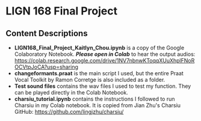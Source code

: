 # LIGN 168 Final Project

## Content Descriptions
* **LIGN168_Final_Project_Kaitlyn_Chou.ipynb** is a copy of the Google Colaboratory Notebook. ***Please open in Colab*** to hear the output audios: https://colab.research.google.com/drive/1NV7nbnwKToqqXUuXhplFNoROCVtpJoCA?usp=sharing 
* **changeformants.praat** is the main script I used, but the entire Praat Vocal Toolkit by Ramon Corretge is also included as a folder.
* **Test sound files** contains the wav files I used to test my function. They can be played directly in the Colab Notebook.
* **charsiu_tutorial.ipynb** contains the instructions I followed to run Charsiu in my Colab notebook. It is copied from Jian Zhu's Charsiu GitHub: https://github.com/lingjzhu/charsiu/ 

